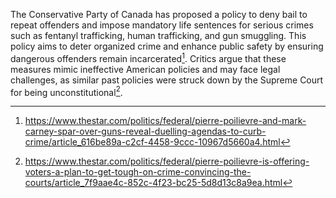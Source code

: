 The Conservative Party of Canada has proposed a policy to deny bail to repeat offenders and impose mandatory life sentences for serious crimes such as fentanyl trafficking, human trafficking, and gun smuggling. This policy aims to deter organized crime and enhance public safety by ensuring dangerous offenders remain incarcerated[^1]. Critics argue that these measures mimic ineffective American policies and may face legal challenges, as similar past policies were struck down by the Supreme Court for being unconstitutional[^2].

[^1]: https://www.thestar.com/politics/federal/pierre-poilievre-and-mark-carney-spar-over-guns-reveal-duelling-agendas-to-curb-crime/article_616be89a-c2cf-4458-9ccc-10967d5660a4.html  
[^2]: https://www.thestar.com/politics/federal/pierre-poilievre-is-offering-voters-a-plan-to-get-tough-on-crime-convincing-the-courts/article_7f9aae4c-852c-4f23-bc25-5d8d13c8a9ea.html
